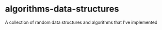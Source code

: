 # algorithms-data-structures

A collection of random data structures and algorithms that I've implemented